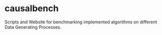 # causalbench
Scripts and Website for benchmarking implemented algorithms on different Data Generating Processes.
